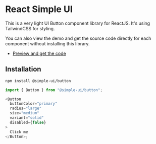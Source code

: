 # React Simple UI

This is a very light UI Button component library for ReactJS.
It's using TailwindCSS for styling.

You can also view the demo and get the source code directly for each component without installing this library.

- [Preview and get the code](https://it-tool.app/button)

## Installation

```sh
npm install @simple-ui/button
```

```js
import { Button } from "@simple-ui/button";

<Button
  buttonColor="primary"
  radius="large"
  size="medium"
  variant="solid"
  disabled={false}
>
  Click me
</Button>;
```
